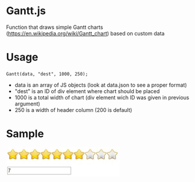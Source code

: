 # Gantt.js
Function that draws simple Gantt charts (https://en.wikipedia.org/wiki/Gantt_chart) based on custom data

# Usage
`Gantt(data, "dest", 1000, 250);` 

 - data is an array of JS objects (look at data.json to see a proper format)
 - "dest" is an ID of div element where chart should be placed
 - 1000 is a total width of chart (div element wich ID was given in previous argument)
 - 250 is a width of header column (200 is default)

# Sample
![Image of Yaktocat](https://github.com/bodik10/starrating/blob/master/img/sample.JPG)
